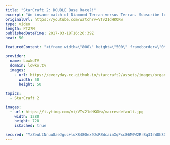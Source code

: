 ```yaml
---
title: "StarCraft 2: DOUBLE Base Race?!"
excerpt: "An insane match of Diamond Terran versus Terran. Subscribe for more videos: http://lowko.tv/youtube Extreme Cannon Rush: https://goo.gl/zQuQrw  Just your classic base race into base race with one of the craziest endings I have ever seen in all of StarCraft 2.  If you have an awesome replay of StarCraft"
originalUrl: https://youtube.com/watch?v=VTv21dHKOKw
type: video
length: PT27M
publishedDateTime: 2017-03-18T16:26:39Z
heat: 50

featuredContent: "<iframe width=\"800\" height=\"500\" frameborder=\"0\" src=\"https://www.youtube.com/embed/VTv21dHKOKw\" allow=\"accelerometer; autoplay; encrypted-media; gyroscope; picture-in-picture\" allowfullscreen></iframe>"

provider:
  name: LowkoTV
  domain: lowko.tv
  images:
    - url: https://everyday-cc.github.io/starcraft2/assets/images/organizations/lowko.tv-50x50.jpg
      width: 50
      height: 50

topics:
  - StarCraft 2

images:
  - url: https://i.ytimg.com/vi/VTv21dHKOKw/maxresdefault.jpg
    width: 1280
    height: 720
    isCached: true

secured: "YzZeuLtNnuu8aeJguc+luXB48Oex9JsRBWcaimXqPxc86M0W2RrBq3IsWDh8OZDP0gRkiqxgcs2o/Zb1AGGGSx6O35w5cZAp9Hmr9+jURqdkTnnGvny+RAIiVVWZQg5Xu0SuyYx1ys2/A7NhrqWKBXMk/V+k6nqFiSlex10MzwBT0edNYl+pOF9r3/GW5huIoIRoVySWFWcKLDw/9YdbV4ZhvXdsl/nFbAEy5vw1AQYzRV8abnZsFIde1Su6bKJHH1juS9xXcNFtDJlGas56fOIynGhnLOBg1oTd8H02UwWJyJN3CedlG5nPRbK7bP9+6s02CUr/6GcEzRcXjvFevYN5bVdWwmdsAVYI8ptjm6NHt54gOdDXohKrCd2LuyOZDQg94thmM2E4tr0/h8qiu/ZA4Pch4MIBWkdHmGkmYso=;1jSVSyeYAyKkgisWfQXPBg=="
---
```


